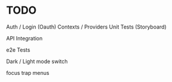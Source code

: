 # TODO

Auth / Login (Oauth)
Contexts / Providers
Unit Tests (Storyboard)

API Integration

e2e Tests

Dark / Light mode switch

focus trap menus
